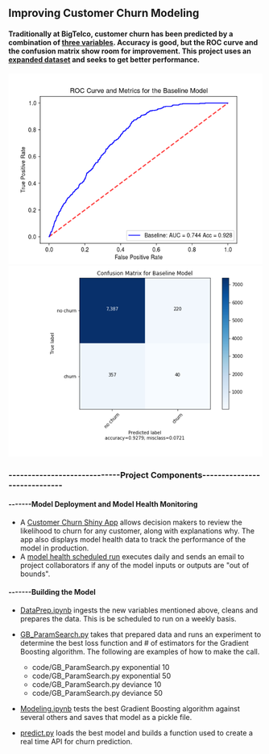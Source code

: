 ## Improving Customer Churn Modeling

#### Traditionally at BigTelco, customer churn has been predicted by a combination of [three variables](view/data/baseline.csv). Accuracy is good, but the ROC curve and the confusion matrix show room for improvement. This project uses an [expanded dataset](view/data/churndata.csv) and seeks to get better performance.


![image](results/AUC_ACC_Baseline.png) ![image](results/ConfMatx_Baseline.png)




### -----------------------------Project Components-----------------------------



#### -------Model Deployment and Model Health Monitoring
* A [Customer Churn Shiny App](https://vip.domino.tech/u/joshpoduska/customer-churn/endpoints#/) allows decision makers to review the likelihood to churn for any customer, along with explanations why. The app also displays model health data to track the performance of the model in production.
* A [model health scheduled run](https://vip.domino.tech/u/joshpoduska/customer-churn/scheduledruns) executes daily and sends an email to project collaborators if any of the model inputs or outputs are "out of bounds".


#### -------Building the Model
* [DataPrep.ipynb](view/code/DataPrep.ipynb) ingests the new variables mentioned above, cleans and prepares the data. This is be scheduled to run on a weekly basis.
* [GB_ParamSearch.py](view/code/GB_ParamSearch.py) takes that prepared data and runs an experiment to determine the best loss function and # of estimators for the Gradient Boosting algorithm. The following are examples of how to make the call.
    - code/GB_ParamSearch.py exponential 10
    - code/GB_ParamSearch.py exponential 50
    - code/GB_ParamSearch.py deviance 10 
    - code/GB_ParamSearch.py deviance 50
    
    
* [Modeling.ipynb](view/code/Modeling.ipynb) tests the best Gradient Boosting algorithm against several others and saves that model as a pickle file.
* [predict.py](view/code/predict.py) loads the best model and builds a function used to create a real time API for churn prediction.

